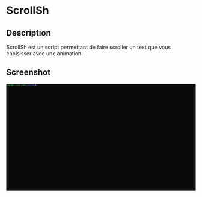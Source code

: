 # ScrollSh
## Description
ScrollSh est un script permettant de faire scroller un text que vous choisisser avec une animation.

## Screenshot
![Alt Text](READMEFile/test.gif)
